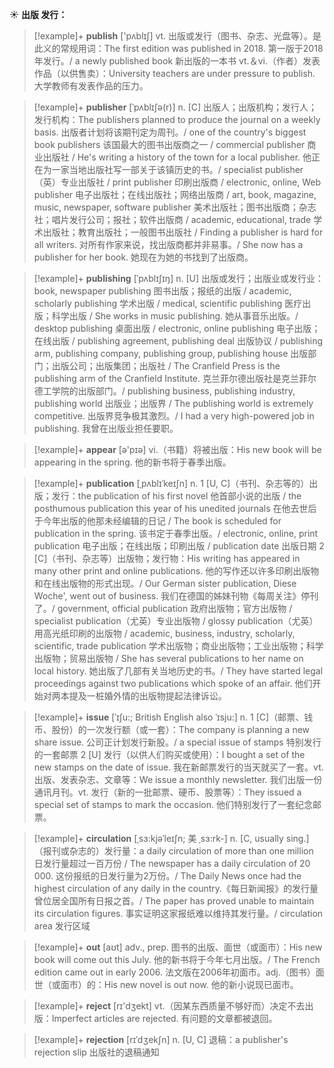 ☀ <span class="category">**出版 发行：**</span>
>[!example]+ <span class="vocabulary">**publish**</span> ['pʌblɪʃ] 
> <span class="definition">vt. 出版或发行（图书、杂志、光盘等）。是此义的常规用词：</span>The first edition was published in 2018. 第一版于2018年发行。/ a newly published book 新出版的一本书 <span class="definition">vt.＆vi.（作者）发表作品（以供售卖）：</span>University teachers are under pressure to publish. 大学教师有发表作品的压力。
           
>[!example]+ <span class="vocabulary">**publisher**</span> [ˈpʌblɪʃə(r)]
> <span class="definition">n. [C] 出版人；出版机构；发行人；发行机构：</span>The publishers planned to produce the journal on a weekly basis. 出版者计划将该期刊定为周刊。/ one of the country's biggest book publishers 该国最大的图书出版商之一 / commercial publisher 商业出版社 / He's writing a history of the town for a local publisher. 他正在为一家当地出版社写一部关于该镇历史的书。/ specialist publisher（英）专业出版社 / print publisher 印刷出版商 / electronic, online, Web publisher 电子出版社；在线出版社；网络出版商 / art, book, magazine, music, newspaper, software publisher 美术出版社；图书出版商；杂志社；唱片发行公司；报社；软件出版商 / academic, educational, trade 学术出版社；教育出版社；一般图书出版社 / Finding a publisher is hard for all writers. 对所有作家来说，找出版商都并非易事。/ She now has a publisher for her book. 她现在为她的书找到了出版商。

>[!example]+ <span class="vocabulary">**publishing**</span> [ˈpʌblɪʃɪŋ]
> <span class="definition">n. [U] 出版或发行；出版业或发行业：</span>book, newspaper publishing 图书出版；报纸的出版 / academic, scholarly publishing 学术出版 / medical, scientific publishing 医疗出版；科学出版 / She works in music publishing. 她从事音乐出版。/ desktop publishing 桌面出版 / electronic, online publishing 电子出版；在线出版 / publishing agreement, publishing deal 出版协议 / publishing arm, publishing company, publishing group, publishing house 出版部门；出版公司；出版集团；出版社 / The Cranfield Press is the publishing arm of the Cranfield Institute. 克兰菲尔德出版社是克兰菲尔德工学院的出版部门。/ publishing business, publishing industry, publishing world 出版业；出版界 / The publishing world is extremely competitive. 出版界竞争极其激烈。/ I had a very high-powered job in publishing. 我曾在出版业担任要职。

>[!example]+ <span class="vocabulary">**appear**</span> [ə'pɪə] 
> <span class="definition">vi.（书籍）将被出版：</span>His new book will be appearing in the spring. 他的新书将于春季出版。
                      
>[!example]+ <span class="vocabulary">**publication**</span> [ˌpʌblɪˈkeɪʃn]
> <span class="definition">n. 1 [U, C]（书刊、杂志等的）出版；发行：</span>the publication of his first novel 他首部小说的出版 / the posthumous publication this year of his unedited journals 在他去世后于今年出版的他那未经编辑的日记 / The book is scheduled for publication in the spring. 该书定于春季出版。/ electronic, online, print publication 电子出版；在线出版；印刷出版 / publication date 出版日期 <span class="definition">2 [C]（书刊、杂志等）出版物；发行物：</span>His writing has appeared in many other print and online publications. 他的写作还以许多印刷出版物和在线出版物的形式出现。/ Our German sister publication, Diese Woche', went out of business. 我们在德国的姊妹刊物《每周关注》停刊了。/ government, official publication 政府出版物；官方出版物 / specialist publication（尤英）专业出版物 / glossy publication（尤英）用高光纸印刷的出版物 / academic, business, industry, scholarly, scientific, trade publication 学术出版物；商业出版物；工业出版物；科学出版物；贸易出版物 / She has several publications to her name on local history. 她出版了几部有关当地历史的书。/ They have started legal proceedings against two publications which spoke of an affair. 他们开始对两本提及一桩婚外情的出版物提起法律诉讼。

>[!example]+ <span class="vocabulary">**issue**</span> [ˈɪʃu:; British English also ˈɪsju:]
> <span class="definition">n. 1 [C]（邮票、钱币、股份）的一次发行额（或一套）：</span>The company is planning a new share issue. 公司正计划发行新股。/ a special issue of stamps 特别发行的一套邮票 <span class="definition">2 [U] 发行（以供人们购买或使用）：</span>I bought a set of the new stamps on the date of issue. 我在新邮票发行的当天就买了一套。<span class="definition">vt. 出版、发表杂志、文章等：</span>We issue a monthly newsletter. 我们出版一份通讯月刊。<span class="definition">vt. 发行（新的一批邮票、硬币、股票等）：</span>They issued a special set of stamps to mark the occasion. 他们特别发行了一套纪念邮票。
           
>[!example]+ <span class="vocabulary">**circulation**</span> [ˌsɜ:kjəˈleɪʃn; 美 ˌsɜ:rk-]
> <span class="definition">n. [C, usually sing.]（报刊或杂志的）发行量：</span>a daily circulation of more than one million 日发行量超过一百万份 / The newspaper has a daily circulation of 20 000. 这份报纸的日发行量为2万份。/ The Daily News once had the highest circulation of any daily in the country.《每日新闻报》的发行量曾位居全国所有日报之首。/ The paper has proved unable to maintain its circulation figures. 事实证明这家报纸难以维持其发行量。/ circulation area 发行区域

>[!example]+ <span class="vocabulary">**out**</span> [aʊt] 
> <span class="definition">adv., prep. 图书的出版、面世（或面市）：</span>His new book will come out this July. 他的新书将于今年七月出版。/ The French edition came out in early 2006. 法文版在2006年初面市。<span class="definition">adj.（图书）面世（或面市）的：</span>His new novel is out now. 他的新小说现已面市。

>[!example]+ <span class="vocabulary">**reject**</span> [rɪ'dӡekt] 
> <span class="definition">vt.（因某东西质量不够好而）决定不去出版：</span>Imperfect articles are rejected. 有问题的文章都被退回。
           
>[!example]+ <span class="vocabulary">**rejection**</span> [rɪˈdʒekʃn]
> <span class="definition">n. [U, C] 退稿：</span>a publisher's rejection slip 出版社的退稿通知